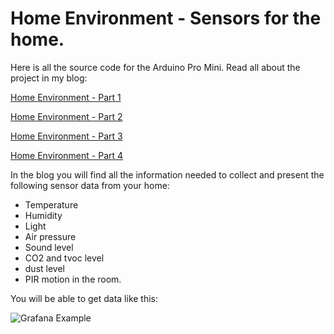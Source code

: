 # Home Environment - Sensors for the home.
Here is all the source code for the Arduino Pro Mini. Read all about the project in my blog:

[Home Environment - Part 1](https://www.cron.dk/home-environment-part-1/)

[Home Environment - Part 2](https://www.cron.dk/home-environment-part-2/)

[Home Environment - Part 3](https://www.cron.dk/home-environment-part-3/)

[Home Environment - Part 4](https://www.cron.dk/home-environment-part-4/)

In the blog you will find all the information needed to collect and present the following sensor data from your home:
* Temperature
* Humidity
* Light
* Air pressure
* Sound level 
* CO2 and tvoc level
* dust level
* PIR motion in the room.

You will be able to get data like this:

![Grafana Example](https://www.cron.dk/wp-content/uploads/2017/09/Sensors.jpg)